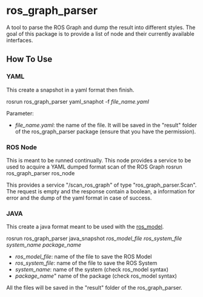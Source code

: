 # ros_graph_parser
A tool to parse the ROS Graph and dump the result into different styles. The goal of this package is to provide a list of node and their currently available interfaces. 

## How To Use

### YAML
This create a snapshot in a yaml format then finish.

rosrun ros_graph_parser yaml_snaphot -f *file_name.yaml*

Parameter:
* *file_name.yaml*: the name of the file. It will be saved in the "result" folder of the ros_graph_parser package (ensure that you have the permission).

### ROS Node
This is meant to be runned continually. This node provides a service to be used to acquire a YAML dumped format scan of the ROS Graph
rosrun ros_graph_parser ros_node

This provides a service "/scan_ros_graph" of type "ros_graph_parser.Scan".
The request is empty and the response contain a boolean, a information for error and the dump of the yaml format in case of success.

### JAVA
This create a java format meant to be used with the [ros_model](https://github.com/ipa320/ros-model).

rosrun ros_graph_parser java_snapshot  *ros_model_file* *ros_system_file* *system_name* *package_name*
* *ros_model_file*: name of the file to save the ROS Model
* *ros_system_file*: name of the file to save the ROS System
* *system_name*: name of the system (check ros_model syntax)
* *package_name*" name of the package (check ros_model syntax)

All the files will be saved in the "result" folder of the ros_graph_parser.
